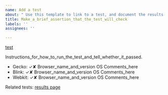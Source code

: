 ```yaml
---
name: Add a test
about: " Use this template to link to a test, and document the results."
title: Make_a_brief_assertion_that_the_test_will_check
labels: ''
assignees: ''

---
```


[test](snapshot_url_goes_here)

Instructions_for_how_to_run_the_test_and_tell_whether_it_passed.

- Gecko: ✓✘ Browser_name_and_version OS Comments_here
- Blink: ✓✘ Browser_name_and_version OS Comments_here
- Webkit: ✓✘ Browser_name_and_version OS Comments_here


Related tests: [results page](results_page_url_here)
